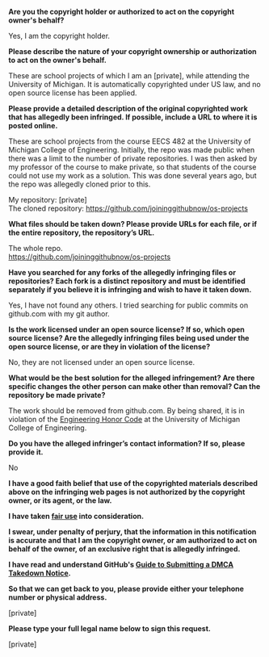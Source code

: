 **Are you the copyright holder or authorized to act on the copyright owner's behalf?**

Yes, I am the copyright holder.

**Please describe the nature of your copyright ownership or authorization to act on the owner's behalf.**

These are school projects of which I am an [private], while attending the University of Michigan. It is automatically copyrighted under US law, and no open source license has been applied.

**Please provide a detailed description of the original copyrighted work that has allegedly been infringed. If possible, include a URL to where it is posted online.**

These are school projects from the course EECS 482 at the University of Michigan College of Engineering. Initially, the repo was made public when there was a limit to the number of private repositories. I was then asked by my professor of the course to make private, so that students of the course could not use my work as a solution. This was done several years ago, but the repo was allegedly cloned prior to this.

My repository: [private]  
The cloned repository: https://github.com/joininggithubnow/os-projects

**What files should be taken down? Please provide URLs for each file, or if the entire repository, the repository’s URL.**

The whole repo.  
https://github.com/joininggithubnow/os-projects

**Have you searched for any forks of the allegedly infringing files or repositories? Each fork is a distinct repository and must be identified separately if you believe it is infringing and wish to have it taken down.**

Yes, I have not found any others. I tried searching for public commits on github.com with my git author.

**Is the work licensed under an open source license? If so, which open source license? Are the allegedly infringing files being used under the open source license, or are they in violation of the license?**

No, they are not licensed under an open source license.

**What would be the best solution for the alleged infringement? Are there specific changes the other person can make other than removal? Can the repository be made private?**

The work should be removed from github.com. By being shared, it is in violation of the [Engineering Honor Code](https://ecas.engin.umich.edu/policies-and-interpretations/) at the University of Michigan College of Engineering.

**Do you have the alleged infringer’s contact information? If so, please provide it.**

No

**I have a good faith belief that use of the copyrighted materials described above on the infringing web pages is not authorized by the copyright owner, or its agent, or the law.**

**I have taken <a href="https://www.lumendatabase.org/topics/22">fair use</a> into consideration.**

**I swear, under penalty of perjury, that the information in this notification is accurate and that I am the copyright owner, or am authorized to act on behalf of the owner, of an exclusive right that is allegedly infringed.**

**I have read and understand GitHub's <a href="https://docs.github.com/articles/guide-to-submitting-a-dmca-takedown-notice/">Guide to Submitting a DMCA Takedown Notice</a>.**

**So that we can get back to you, please provide either your telephone number or physical address.**

[private]

**Please type your full legal name below to sign this request.**

[private]
